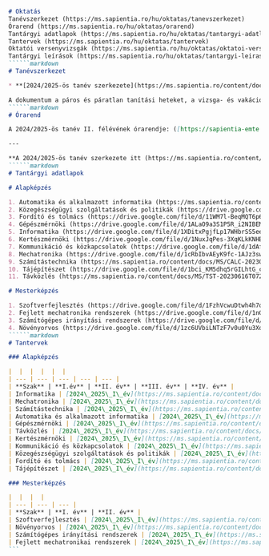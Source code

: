 ``````markdown
# Oktatás
Tanévszerkezet (https://ms.sapientia.ro/hu/oktatas/tanevszerkezet)
Órarend (https://ms.sapientia.ro/hu/oktatas/orarend)
Tantárgyi adatlapok (https://ms.sapientia.ro/hu/oktatas/tantargyi-adatlapok)
Tantervek (https://ms.sapientia.ro/hu/oktatas/tantervek)
Oktatói versenyvizsgák (https://ms.sapientia.ro/hu/oktatas/oktatoi-versenyvizsgak)
Tantárgyi leírások (https://ms.sapientia.ro/hu/oktatas/tantargyi-leirasok)
``````markdown
# Tanévszerkezet

* **[2024/2025-ös tanév szerkezete](https://ms.sapientia.ro/content/docs/MS/tan%C3%A9vszerkezet%202024-25_.pdf )**

A dokumentum a páros és páratlan tanítási heteket, a vizsga- és vakációs időszakokat, valamint a hivatalos ünnepnapokat tartalmazza.
``````markdown
# Órarend

A 2024/2025-ös tanév II. félévének órarendje: ([https://sapientia-emte.edupage.org/timetable/?](https://sapientia-emte.edupage.org/timetable/))

---

**A 2024/2025-ös tanév szerkezete itt (https://ms.sapientia.ro/content/docs/MS/tan%C3%A9vszerkezet%202024-25_.pdf) olvasható.**
``````markdown
# Tantárgyi adatlapok

# Alapképzés

1. Automatika és alkalmazott informatika (https://ms.sapientia.ro/content/docs/MS/AUT-20230616T071339Z-001.zip)
2. Közegészségügyi szolgáltatások és politikák (https://drive.google.com/file/d/1xW7EA2NXr40S3GCK6bE5UcnqhfZitcbZ/view?usp=sharing)
3. Fordító és tolmács (https://drive.google.com/file/d/11WM7l-BeqMQT6p6pC45bRa1jUNAKJVZX/view?usp=sharing)
4. Gépészmérnöki (https://drive.google.com/file/d/1ALaO9a3S1P5R_i2NIBEMzvucgUvgZ1PO/view?usp=drive_link)
5. Informatika (https://drive.google.com/file/d/1XDitxPgjfLp17WHbrSS5eeUrVGlxJO5c/view?usp=drive_link)
6. Kertészmérnöki (https://drive.google.com/file/d/1NuxJqPes-3XqKLkKNHBdRjv6kgkKgYfI/view?usp=drive_link)
7. Kommunikáció és közkapcsolatok (https://drive.google.com/file/d/1dAfauxpc4SlQ3l53jyPK6u4aSwabPfUK/view?usp=drive_link)
8. Mechatronika (https://drive.google.com/file/d/1cRbIbvAEyK9fc-1AJz3swAa1_nSeadRx/view?usp=drive_link)
9. Számítástechnika (https://ms.sapientia.ro/content/docs/MS/CALC-20230616T071403Z-001.zip)
10. Tájépítészet (https://drive.google.com/file/d/1bci_KM5dhq5rGILhtG_cJakqK4o3IlIt/view?usp=drive_link)
11. Távközlés (https://ms.sapientia.ro/content/docs/MS/TST-20230616T072159Z-001.zip)

# Mesterképzés

1. Szoftverfejlesztés (https://drive.google.com/file/d/1FzhVcwuDtwh4h7oHz98647kNeRxqpLFK/view?usp=drive_link)
2. Fejlett mechatronika rendszerek (https://drive.google.com/file/d/1nGI3ZtuaLrMrVKFnyLOdSW_fgL8AWeWp/view?usp=sharing)
3. Számítógépes irányítási rendszerek (https://drive.google.com/file/d/1jJNn_Xe6WBtWpRoRSby0VpELfnHA6fuV/view?usp=drive_link)
4. Növényorvos (https://drive.google.com/file/d/1zc6UVbiLNTzF7v0u0Yu3Xq1Q49TrBNsT/view?usp=drive_link)
``````markdown
# Tantervek

### Alapképzés

|  |  |  |  |  |
| --- | --- | --- | --- | --- |
| **Szak** | **I.év** | **II. év** | **III. év** | **IV. év** |
| Informatika | [2024\_2025\_I\_év](https://ms.sapientia.ro/content/docs/MS/Tantervek/MBInfo_2024.pdf) | [2023\_2024\_I év](https://ms.sapientia.ro/content/docs/MS/Tantervek/MBInfo_2023.pdf) | [2022\_2023 I év](https://ms.sapientia.ro/content/docs/MS/Tantervek/Informatika_2022_2023_II%20ev.pdf) |  |
| Mechatronika | [2024\_2025\_I\_év](https://ms.sapientia.ro/content/docs/MS/Tantervek/MBMech_2024_Magyar.pdf) | [2023\_2024\_I\_év](https://ms.sapientia.ro/content/docs/MS/Tantervek/Tanterv_MMECH_2023.pdf) | [2022\_2023 I év](https://ms.sapientia.ro/content/docs/MS/Tantervek/mechatronika_2022_2023_II%20ev.pdf) | [2021\_2022 I év](https://ms.sapientia.ro/content/content_photos/Karok/MS/Hallgat%C3%B3knak/Tantervek/2021-2022/mechatronika_2021_2022_I%20ev.pdf) |
| Számítástechnika | [2024\_2025\_I\_év](https://ms.sapientia.ro/content/docs/MS/Tantervek/VMT_Szamitastechnika%202024-2025.pdf) | [2023\_2024\_I\_év](https://ms.sapientia.ro/content/docs/MS/Tantervek/VMT_Szamitastechnika%202023-2024%20(1).pdf) | [2022\_2023 I év](https://ms.sapientia.ro/content/docs/MS/Tantervek/szamitastechnika_2022_2023_II%20ev.pdf) | [2021\_2022 I év](https://ms.sapientia.ro/content/content_photos/Karok/MS/Hallgat%C3%B3knak/Tantervek/2021-2022/szamitastechnika_2021_2022_I%20ev.pdf) |
| Automatika és alkalmazott informatika | [2024\_2025\_I\_év](https://ms.sapientia.ro/content/docs/MS/Tantervek/VMT_Automatika_es_alkalmazott_informaika_2024-2025.pdf) | [2023\_2024\_I\_év](https://ms.sapientia.ro/content/docs/MS/Tantervek/VMT_Automatika_es_alkalmazott_informaika_2023-2024%20(1).pdf) | [2022\_2023 I év](https://ms.sapientia.ro/content/docs/MS/Tantervek/automatizalas_2022_2023_II%20ev.pdf) | [2021\_2022 I év](https://ms.sapientia.ro/content/content_photos/Karok/MS/Hallgat%C3%B3knak/Tantervek/2021-2022/automatizalas_2021_2022_I%20ev.pdf) |
| Gépészmérnöki | [2024\_2025\_I\_év](https://ms.sapientia.ro/content/docs/MS/Tantervek/MBTCM_2024_Magyar.pdf) | [2023\_2024\_I\_év](https://ms.sapientia.ro/content/docs/MS/Tantervek/Tanterv_MTCM_2023.pdf) | [2022\_2023 I év](https://ms.sapientia.ro/content/docs/MS/Tantervek/gepesz_2022_2023_II%20ev.pdf) | [2021\_2022 I év](https://ms.sapientia.ro/content/content_photos/Karok/MS/Hallgat%C3%B3knak/Tantervek/2021-2022/gepesz_2021_2022_I%20ev.pdf) |
| Távközlés | [2024\_2025\_I\_év](https://ms.sapientia.ro/content/docs/MS/Tantervek/VMT_Infokummunikacios_halozatok_es_rendszerek_2024-2025_1.pdf) | [2023\_2024\_I\_év](https://ms.sapientia.ro/content/docs/MS/Tantervek/minta_MBTK_2023_HU.pdf) | [2022\_2023 I év](https://ms.sapientia.ro/content/docs/MS/Tantervek/tavkozles_2022_2023_II%20ev.pdf) | [2021\_2022 I év](https://ms.sapientia.ro/content/content_photos/Karok/MS/Hallgat%C3%B3knak/Tantervek/2021-2022/tavkozles_2021_2022_I%20ev.pdf) |
| Kertészmérnöki | [2024\_2025\_I\_év](https://ms.sapientia.ro/content/docs/MS/Tantervek/MBKer_2024.pdf) | [2023\_2024\_I\_év](https://ms.sapientia.ro/content/docs/MS/Tantervek/MBKer_2023.pdf) | [2022\_2023 I év](https://ms.sapientia.ro/content/docs/MS/Anexa%20II.3.1%20-%20Plan%20de%20invatamant%20HORT%202022-2023.pdf) | [2021\_2022 I év](https://ms.sapientia.ro/content/content_photos/Karok/MS/Hallgat%C3%B3knak/Tantervek/2021-2022/kertesz_2021_2022_I%20ev.pdf) |
| Kommunikáció és közkapcsolatok | [2024\_2025\_I\_év](https://ms.sapientia.ro/content/docs/MS/Tantervek/MBKom_2024.pdf) | [2023\_2024\_I\_év](https://ms.sapientia.ro/content/docs/MS/Tantervek/MBKom_2023.pdf) | [2022\_2023 I év](https://ms.sapientia.ro/content/docs/MS/Tantervek/kommunikacio_2022_2023_II%20ev.pdf) |  |
| Közegészségügyi szolgáltatások és politikák | [2024\_2025\_I\_év](https://ms.sapientia.ro/content/docs/MS/Tantervek/MBEg_2024.pdf) | [2023\_2024\_I\_év](https://ms.sapientia.ro/content/docs/MS/Tantervek/MBEg_2023.pdf) | [2022\_2023 I év](https://ms.sapientia.ro/content/docs/MS/Tantervek/kozeg_2022_2023_II%20ev.pdf) |  |
| Fordító és tolmács | [2024\_2025\_I\_év](https://ms.sapientia.ro/content/docs/MS/Tantervek/MBFord_2024%20HU.pdf) | [2023\_2024\_I\_év](https://ms.sapientia.ro/content/docs/MS/Tantervek/MBFord_2023_%20Magyar%202023_11_16.pdf) | [2022\_2023 I év](https://ms.sapientia.ro/content/docs/MS/Tantervek/fordito_2022_2023_II%20ev.pdf) |  |
| Tájépítészet | [2024\_2025\_I\_év](https://ms.sapientia.ro/content/docs/MS/Tantervek/MBTaj_2024.pdf) | [2023\_2024\_I\_év](https://ms.sapientia.ro/content/docs/MS/Tantervek/MBTaj_2023-24_SZL%20m%C3%A1rc%2005_forditas%20VE_SZL.pdf) | [2022\_2023 I év](https://ms.sapientia.ro/content/docs/MS/Tantervek/tajepiteszet_2022_2023_II%20ev.pdf) | [2021\_2022 I év](https://ms.sapientia.ro/content/content_photos/Karok/MS/Hallgat%C3%B3knak/Tantervek/2021-2022/tajepiteszet_2021_2022_I%20ev.pdf) |

### Mesterképzés

|  |  |  |
| --- | --- | --- |
| **Szak** | **I. év** | **II. év** |
| Szoftverfejlesztés | [2024\_2025\_I\_év](https://ms.sapientia.ro/content/docs/MS/Tantervek/MMSZF_2024.pdf) | [2023\_2024\_I\_év](https://ms.sapientia.ro/content/docs/MS/Tantervek/MMSZF_2023.pdf) |
| Növényorvos | [2024\_2025\_I\_év](https://ms.sapientia.ro/content/docs/MS/Tantervek/MMNOV_2024.pdf) | [2023\_2024\_I\_év](https://ms.sapientia.ro/content/docs/MS/Tantervek/MMNOV_2023_SZL%20m%C3%A1rc.27.pdf) |
| Számítógépes irányítási rendszerek | [2024\_2025\_I\_év](https://ms.sapientia.ro/content/docs/MS/Tantervek/VMT_Szamitogepes_iranyitasi_rendszerek_2024-2025%201.pdf) | [2023\_2024\_I\_év](https://ms.sapientia.ro/content/docs/MS/Tantervek/VMT_Szamitogepes_iranyitasi_rendszerek_2023-2024%20(1).pdf) |
| Fejlett mechatronikai rendszerek | [2024\_2025\_I\_év](https://ms.sapientia.ro/content/docs/MS/Tantervek/MMFMR_2024_Magyar.pdf) | [2023\_2024\_I\_év](https://ms.sapientia.ro/content/docs/MS/Tantervek/Tanterv_FMR_2023.pdf) |
```